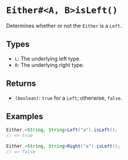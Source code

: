 # `Either#<A, B>isLeft()`

Determines whether or not the `Either` is a `Left`.

## Types

* `L`: The underlying left type.
* `R`: The underlying right type.

## Returns

* `(boolean)`: `true` for a `Left`; otherwise, `false`.

## Examples

```java
Either.<String, String>Left("a").isLeft();
// => true

Either.<String, String>Right("a").isLeft();
// => false
```
